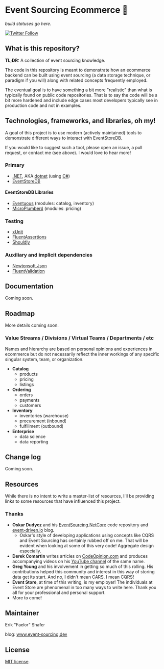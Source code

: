 # Event Sourcing Ecommerce 🛒

*build statuses go here.*

[![Twitter Follow](https://img.shields.io/twitter/url?label=reach%20me%20%40Faelor&style=social&url=https%3A%2F%2Ftwitter.com%2Ffaelor)](https://twitter.com/faelor)

## What is this repository?

**TL;DR:** A collection of event sourcing knowledge.

The code in this repository is meant to demonstrate how an ecommerce backend can be built using event sourcing (a data storage technique, or paradigm if you will) along with related concepts frequently employed.

The eventual goal is to have something a bit more "realistic" than what is typically found on public code repositories. That is to say the code will be a bit more hardened and include edge cases most developers typically see in production code and not in examples.

## Technologies, frameworks, and libraries, oh my!

A goal of this project is to use modern (actively maintained) tools to demonstrate different ways to interact with EventStoreDB.

If you would like to suggest such a tool, please open an issue, a pull request, or contact me (see above). I would love to hear more!

### Primary

- [.NET](https://dotnet.microsoft.com/), AKA [dotnet](https://dotnet.microsoft.com/) (using [C#](https://learn.microsoft.com/en-us/dotnet/csharp/tour-of-csharp/))
- [EventStoreDB](https://eventstore.com/eventstoredb)

#### EventStoreDB Libraries
- [Eventuous](https://eventuous.dev/) (modules: catalog, inventory)
- [MicroPlumberd](https://github.com/modelingevolution/micro-plumberd) (modules: pricing)

### Testing
- [xUnit](https://github.com/xunit/xunit)
- [FluentAssertions](https://github.com/fluentassertions/fluentassertions)
- [Shouldly](https://github.com/shouldly/shouldly)

### Auxiliary and implicit dependencies
- [Newtonsoft.Json](https://github.com/JamesNK/Newtonsoft.Json)
- [FluentValidation](https://github.com/FluentValidation/FluentValidation)


## Documentation

Coming soon.


## Roadmap

More details coming soon.


### Value Streams / Divisions / Virtual Teams / Departments / etc

Names and hierarchy are based on personal opinions and experiences in ecommerce but do not necessarily reflect the inner workings of any specific singular system, team, or organization.

- **Catalog**
  - products
  - pricing
  - listings
- **Ordering**
  - orders
  - payments
  - customers
- **Inventory**
  - inventories (warehouse)
  - procurement (inbound)
  - fulfillment (outbound)
- **Enterprise**
  - data science
  - data reporting


## Change log

Coming soon.


## Resources

While there is no intent to write a master-list of resources, I'll be providing links to some resources that have influenced this project.


### Thanks

- **Oskar Dudycz** and his [EventSourcing.NetCore](https://github.com/oskardudycz/EventSourcing.NetCore) code repository and [event-driven.io](https://event-driven.io/) blog.
  - Oskar's style of developing applications using concepts like CQRS and Event Sourcing has certainly rubbed off on me. That will be evident when looking at some of this very code! Aggregate design especially.
- **Derek Comartin** writes articles on [CodeOpinion.com](https://codeopinion.com/derek-comartin/) and produces accompanying videos on his [YouTube channel](https://www.youtube.com/@CodeOpinion) of the same name.
- **Greg Young** and his involvement in getting so much of this rolling. His contributions helped this community and interest in this way of storing data get its start. And no, I didn't mean CARS. I mean CQRS!
- **Event Store**, at time of this writing, is my employer! The individuals at Event Store are phenomenal in too many ways to write here. Thank you all for your professional and personal support.
- More to come!


## Maintainer

Erik "Faelor" Shafer

blog: www.event-sourcing.dev


## License

[MIT license](./LICENSE).
